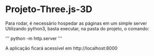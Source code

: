 # Projeto-Three.js-3D

Para rodar, é necessário hospedar as páginas em um simple server
Utilizando python3, basta executar, na pasta do projeto, o comando:

'''
python -m http.server
'''

A aplicação ficará acessível em http://localhost:8000